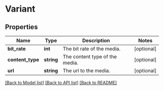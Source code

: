 # Variant

## Properties
Name | Type | Description | Notes
------------ | ------------- | ------------- | -------------
**bit_rate** | **int** | The bit rate of the media. | [optional] 
**content_type** | **string** | The content type of the media. | [optional] 
**url** | **string** | The url to the media. | [optional] 

[[Back to Model list]](../../README.md#documentation-for-models) [[Back to API list]](../../README.md#documentation-for-api-endpoints) [[Back to README]](../../README.md)

